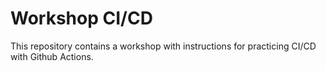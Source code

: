 # Workshop CI/CD

This repository contains a workshop with instructions for practicing CI/CD with Github Actions.
